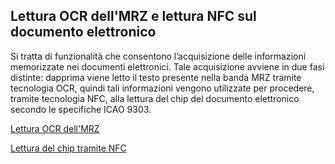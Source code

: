 ﻿


## Lettura OCR dell'MRZ e lettura NFC sul documento elettronico

Si tratta di funzionalità che consentono l’acquisizione delle informazioni memorizzate nei documenti elettronici. Tale acquisizione avviene in due fasi distinte: dapprima viene letto il testo presente nella banda MRZ tramite tecnologia OCR, quindi tali informazioni vengono utilizzate per procedere, tramite tecnologia NFC, alla lettura del chip del documento elettronico secondo le specifiche ICAO 9303.

[Lettura OCR dell'MRZ](LetturaMRZ.md)

[Lettura del chip tramite NFC](LetturaNFC.md)

